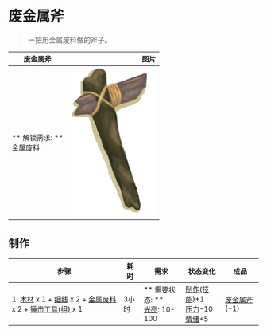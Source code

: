 # 废金属斧  
> 一把用金属废料做的斧子。  
  
  废金属斧  |   图片   
 ----  |  ----:   
 ** 解锁需求: **<br>[金属废料](MetalScrap.md)  |  <img decoding="async" src="Sprite/ScrapAxe.png" href="a.md" style="max-width:300px;max-height:300px;">   
  
## 制作  
步骤  |  耗时  |  需求  |  状态变化  |  成品  
----  |  ----  |  ----  |  ----  |  ----  
1. [木材](Wood.md) x 1 + [细线](CordFiber.md) x 2 + [金属废料](MetalScrap.md) x 2 + [锤击工具(组)](GpTag_Hammer.md) x 1  |  3小时  |  ** 需要状态: **<br>[光亮](Light.md): 10-100  |  [制作(技能)](Skill_Crafting.md)+1<br>[压力](Stress.md)-10<br>[情绪](Morale.md)+5  |  [废金属斧](AxeScrap.md)(+1)  
